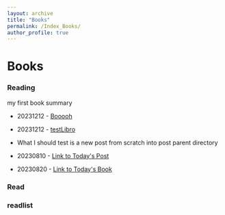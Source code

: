 ```yaml
---
layout: archive
title: "Books"
permalink: /Index_Books/
author_profile: true
---
```

# Books

### Reading
my first book summary 

- 20231212 - [Booooh](../_books1/2023-12-12-Boooook.md)

- 20231212 - [testLibro](../_books1/2023-12-12-BookTest.md)


- What I should test is a new post from scratch into post parent directory
- 20230810 - [Link to Today's Post](../_posts/2023-10-08-Today.md)

- 20230820 - [Link to Today's Book](../_Books/2023-10-22-NewBook.md)

### Read

### readlist
